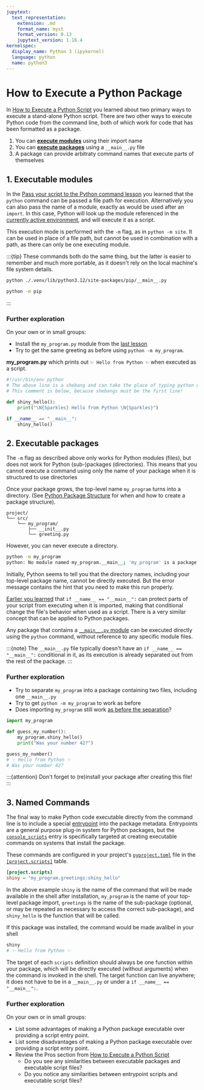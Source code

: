```yaml
---
jupytext:
  text_representation:
    extension: .md
    format_name: myst
    format_version: 0.13
    jupytext_version: 1.16.4
kernelspec:
  display_name: Python 3 (ipykernel)
  language: python
  name: python3
---
```


# How to Execute a Python Package

In [How to Execute a Python Script](./execute-script) you learned about two primary ways to execute a stand-alone Python script.
There are two other ways to execute Python code from the command line, both of which work for code that has been formatted as a package.

1. You can [**execute modules**](#executable-modules) using their import name
2. You can [**execute packages**](#executable-packages) using a `__main__.py` file
3. A package can provide arbitraty command names that execute parts of themselves

## 1. Executable modules

In the [Pass your script to the Python command lesson](execute-script-pass-to-python) you learned that the `python` command can
be passed a file path for execution. Alternatively you can also pass the name of a module, exactly as would be used after an `import`.
In this case, Python will look up the module referenced in the
[currently active environment](https://packaging.python.org/en/latest/guides/installing-using-pip-and-virtual-environments/#create-and-use-virtual-environments),
and will execute it as a script.

This execution mode is performed with the `-m` flag, as in `python -m site`. It can be used in place of a file
path, but cannot be used in combination with a path, as there can only be one executing module.

:::{tip}
These commands both do the same thing, but the latter is easier to remember and much more portable, as it doesn't rely
on the local machine's file system details.

```bash
python ./.venv/lib/python3.12/site-packages/pip/__main__.py
```

```bash
python -m pip
```
:::

### Further exploration

On your own or in small groups:

* Install the `my_program.py` module from the [last lesson](execute-script-launch-command)
* Try to get the same greeting as before using `python -m my_program`.

**my_program.py** which prints out `✨ Hello from Python ✨` when executed as a script.

```python
#!/usr/bin/env python
# The above line is a shebang and can take the place of typing python on the command line
# This comment is below, because shebangs must be the first line!

def shiny_hello():
    print("\N{Sparkles} Hello from Python \N{Sparkles}")

if __name__ == "__main__":
    shiny_hello()
```

## 2. Executable packages

The `-m` flag as described above only works for Python modules (files), but does not work for Python (sub-)packages (directories).
This means that you cannot execute a command using only the name of your package when it is structured to use directories

Once your package grows, the top-level name `my_program` turns into a directory.
(See [Python Package Structure](https://www.pyopensci.org/python-package-guide/package-structure-code/python-package-structure.html)
for when and how to create a package structure).
```
project/
└── src/
    └── my_program/
        ├── __init__.py
        └── greeting.py
```

However, you can never execute a directory.
```bash
python -m my_program
python: No module named my_program.__main__; 'my_program' is a package and cannot be directly executed
```

Initially, Python seems to tell you that the directory names, including your top-level package name,
cannot be directly executed. But the error message contains the hint that you need to make this run properly.

[Earlier you learned](execute-script-name-eq-main) that `if __name__ == "__main__":` can protect parts of your
script from executing when it is imported, making that conditional change the file's behavior when used as a script.
There is a very similar concept that can be applied to Python packages.

Any package that contains a [`__main__.py` module](https://docs.python.org/3/library/__main__.html#module-__main__)
can be executed directly using the `python` command, without reference to any specific module files.

:::{note}
The `__main__.py` file typically doesn't have an `if __name__ == "__main__":` conditional in it, as its execution
is already separated out from the rest of the package.
:::

### Further exploration

- Try to separate `my_program` into a package containing two files, including one `__main__.py`
- Try to get `python -m my_program` to work as before
- Does importing `my_program` still work [as before the separation](execute-script-name-eq-main)?

```python
import my_program

def guess_my_number():
    my_program.shiny_hello()
    print("Was your number 42?")

guess_my_number()
# ✨ Hello from Python ✨
# Was your number 42?
```

:::{attention}
Don't forget to (re)install your package after creating this file!
:::

## 3. Named Commands

The final way to make Python code executable directly from the command line is to include a special [entrypoint](https://packaging.python.org/en/latest/specifications/entry-points/)
into the package metadata. Entrypoints are a general purpose plug-in system for Python packages, but the
[`console_scripts`](https://packaging.python.org/en/latest/specifications/entry-points/#use-for-scripts)
entry is specifically targeted at creating executable commands on systems that install the package.

These commands are configured in your project's [`pyproject.toml`](https://www.pyopensci.org/python-package-guide/tutorials/pyproject-toml.html#what-is-a-pyproject-toml-file) file in the [`[project.scripts]`](https://packaging.python.org/en/latest/guides/writing-pyproject-toml/#creating-executable-scripts) table.

```toml
[project.scripts]
shiny = "my_program.greetings:shiny_hello"
```

In the above example `shiny` is the name of the command that will be made available in the shell after installation,
`my_program` is the name of your top-level package import, `greetings` is the name of the sub-package (optional, or may be
repeated as necessary to access the correct sub-package), and `shiny_hello` is the function that will be called.

If this package was installed, the command would be made avalibel in your shell

```bash
shiny
# ✨ Hello from Python ✨
```

The target of each `scripts` definition should always be one function within your package, which will be directly executed (without arguments)
when the command is invoked in the shell. The target function can live anywhere; it does not have to be in a `__main__.py` or under a `if __name__ == "__main__":`.

### Further exploration

On your own or in small groups:

- List some advantages of making a Python package executable over providing a script entry point.
- List some disadvantages of making a Python package executable over providing a script entry point.
- Review the Pros section from [How to Execute a Python Script](execute-script-comparison)
  - Do you see any similarities between executable packages and executable script files?
  - Do you notice any similarities between entrypoint scripts and executable script files?
